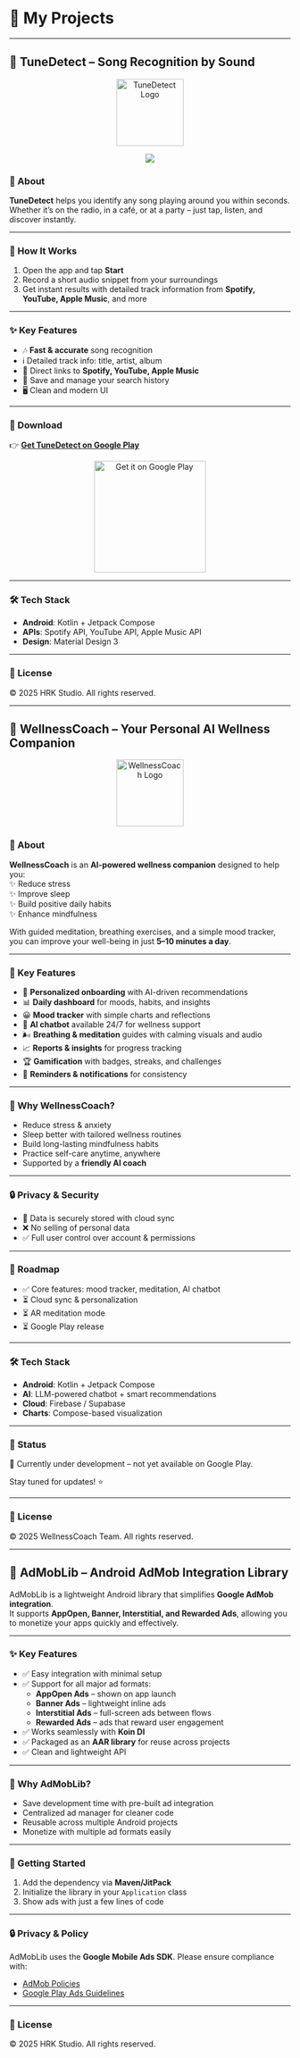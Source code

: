 # 🚀 My Projects

---

## 🎵 TuneDetect – Song Recognition by Sound

<p align="center">
  <img src="https://play-lh.googleusercontent.com/1ZTlS2TsoM0Hz6Nw-SAMPLE-ICON" alt="TuneDetect Logo" width="120"/>
</p>

<p align="center">
  <a href="https://play.google.com/store/apps/details?id=hrk.studio.tunedetect">
    <img src="https://img.shields.io/badge/Download-Google%20Play-green?style=for-the-badge&logo=googleplay"/>
  </a>
</p>

### 📖 About
**TuneDetect** helps you identify any song playing around you within seconds.  
Whether it’s on the radio, in a café, or at a party – just tap, listen, and discover instantly.

---

### 🔎 How It Works
1. Open the app and tap **Start**
2. Record a short audio snippet from your surroundings
3. Get instant results with detailed track information from **Spotify, YouTube, Apple Music**, and more

---

### ✨ Key Features
- 🎶 **Fast & accurate** song recognition
- ℹ️ Detailed track info: title, artist, album
- 🔗 Direct links to **Spotify, YouTube, Apple Music**
- 📜 Save and manage your search history
- 🖥 Clean and modern UI

---

### 📲 Download
👉 [**Get TuneDetect on Google Play**](https://play.google.com/store/apps/details?id=hrk.studio.tunedetect)

<p align="center">
  <a href="https://play.google.com/store/apps/details?id=hrk.studio.tunedetect">
    <img src="https://play.google.com/intl/en_us/badges/static/images/badges/en_badge_web_generic.png" alt="Get it on Google Play" width="200"/>
  </a>
</p>

---

### 🛠 Tech Stack
- **Android**: Kotlin + Jetpack Compose
- **APIs**: Spotify API, YouTube API, Apple Music API
- **Design**: Material Design 3

---

### 📄 License
© 2025 HRK Studio. All rights reserved.

---

## 🌿 WellnessCoach – Your Personal AI Wellness Companion

<p align="center">
  <img src="https://via.placeholder.com/120x120.png?text=Logo" alt="WellnessCoach Logo" width="120"/>
</p>

### 📖 About
**WellnessCoach** is an **AI-powered wellness companion** designed to help you:  
✨ Reduce stress  
✨ Improve sleep  
✨ Build positive daily habits  
✨ Enhance mindfulness

With guided meditation, breathing exercises, and a simple mood tracker, you can improve your well-being in just **5–10 minutes a day**.

---

### 🌟 Key Features
- 🧘 **Personalized onboarding** with AI-driven recommendations
- 📊 **Daily dashboard** for moods, habits, and insights
- 😀 **Mood tracker** with simple charts and reflections
- 🤖 **AI chatbot** available 24/7 for wellness support
- 🌬 **Breathing & meditation** guides with calming visuals and audio
- 📈 **Reports & insights** for progress tracking
- 🏆 **Gamification** with badges, streaks, and challenges
- 🔔 **Reminders & notifications** for consistency

---

### 🌙 Why WellnessCoach?
- Reduce stress & anxiety
- Sleep better with tailored wellness routines
- Build long-lasting mindfulness habits
- Practice self-care anytime, anywhere
- Supported by a **friendly AI coach**

---

### 🔒 Privacy & Security
- 🔐 Data is securely stored with cloud sync
- ❌ No selling of personal data
- ✅ Full user control over account & permissions

---

### 🚀 Roadmap
- ✅ Core features: mood tracker, meditation, AI chatbot
- ⏳ Cloud sync & personalization
- ⏳ AR meditation mode
- ⏳ Google Play release

---

### 🛠 Tech Stack
- **Android**: Kotlin + Jetpack Compose
- **AI**: LLM-powered chatbot + smart recommendations
- **Cloud**: Firebase / Supabase
- **Charts**: Compose-based visualization

---

### 📌 Status
🚧 Currently under development – not yet available on Google Play.

Stay tuned for updates! ⭐

---

### 📄 License
© 2025 WellnessCoach Team. All rights reserved.

---

## 📢 AdMobLib – Android AdMob Integration Library

AdMobLib is a lightweight Android library that simplifies **Google AdMob integration**.  
It supports **AppOpen, Banner, Interstitial, and Rewarded Ads**, allowing you to monetize your apps quickly and effectively.

---

### ✨ Key Features
- ✅ Easy integration with minimal setup
- ✅ Support for all major ad formats:
    - **AppOpen Ads** – shown on app launch
    - **Banner Ads** – lightweight inline ads
    - **Interstitial Ads** – full-screen ads between flows
    - **Rewarded Ads** – ads that reward user engagement
- ✅ Works seamlessly with **Koin DI**
- ✅ Packaged as an **AAR library** for reuse across projects
- ✅ Clean and lightweight API

---

### 🎯 Why AdMobLib?
- Save development time with pre-built ad integration
- Centralized ad manager for cleaner code
- Reusable across multiple Android projects
- Monetize with multiple ad formats easily

---

### 🚀 Getting Started
1. Add the dependency via **Maven/JitPack**
2. Initialize the library in your `Application` class
3. Show ads with just a few lines of code

---

### 🔒 Privacy & Policy
AdMobLib uses the **Google Mobile Ads SDK**. Please ensure compliance with:
- [AdMob Policies](https://support.google.com/admob/answer/6128543)
- [Google Play Ads Guidelines](https://support.google.com/googleplay/android-developer/answer/9857753)

---

### 📌 License
© 2025 HRK Studio. All rights reserved.  

